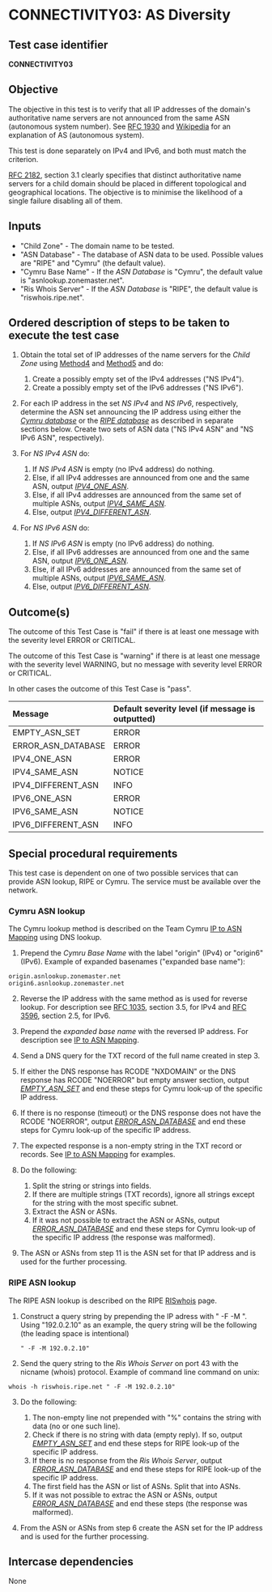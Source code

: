 # CONNECTIVITY03: AS Diversity

## Test case identifier

**CONNECTIVITY03**

## Objective

The objective in this test is to verify that all IP addresses of the domain's
authoritative name servers are not announced from the same ASN (autonomous system 
number). See [RFC 1930] and [Wikipedia] for an explanation of AS (autonomous 
system).

This test is done separately on IPv4 and IPv6, and both must match the criterion.

[RFC 2182], section 3.1 clearly specifies that distinct authoritative name 
servers for a child domain should be placed in different topological and 
geographical locations. The objective is to minimise the likelihood of a single 
failure disabling all of them. 


## Inputs

* "Child Zone" - The domain name to be tested.
* "ASN Database" - The database of ASN data to be used. Possible values
  are "RIPE" and "Cymru" (the default value).
* "Cymru Base Name" - If the *ASN Database* is "Cymru", the default value 
  is "asnlookup.zonemaster.net".
* "Ris Whois Server" - If the *ASN Database* is "RIPE", the default value 
  is "riswhois.ripe.net".


## Ordered description of steps to be taken to execute the test case

1. Obtain the total set of IP addresses of the name servers for the 
   *Child Zone* using [Method4] and [Method5] and do:
   1. Create a possibly empty set of the IPv4 addresses ("NS IPv4").
   2. Create a possibly empty set of the IPv6 addresses ("NS IPv6").

2. For each IP address in the set *NS IPv4* and *NS IPv6*, respectively, 
   determine the ASN set announcing the IP address using either the 
   *[Cymru database]* or the *[RIPE database]* as described in separate 
   sections below. Create two sets of ASN data ("NS IPv4 ASN" and 
   "NS IPv6 ASN", respectively).

3. For *NS IPv4 ASN* do:
   1. If *NS IPv4 ASN* is empty (no IPv4 address) do nothing.
   2. Else, if all IPv4 addresses are announced from one and the same ASN, output
      *[IPV4_ONE_ASN]*.
   3. Else, if all IPv4 addresses are announced from the same set of multiple 
      ASNs, output *[IPV4_SAME_ASN]*.
   4. Else, output *[IPV4_DIFFERENT_ASN]*.

4. For *NS IPv6 ASN* do:
   1. If *NS IPv6 ASN* is empty (no IPv6 address) do nothing.
   2. Else, if all IPv6 addresses are announced from one and the same ASN, output
      *[IPV6_ONE_ASN]*.
   3. Else, if all IPv6 addresses are announced from the same set of multiple 
      ASNs, output *[IPV6_SAME_ASN]*.
   4. Else, output *[IPV6_DIFFERENT_ASN]*.

## Outcome(s)

The outcome of this Test Case is "fail" if there is at least one 
message with the severity level ERROR or CRITICAL.

The outcome of this Test Case is "warning" if there is at least 
one message with the severity level WARNING, but no message with 
severity level ERROR or CRITICAL.

In other cases the outcome of this Test Case is "pass".

Message            |Default severity level (if message is outputted)
:------------------|:------------
EMPTY_ASN_SET      |ERROR        
ERROR_ASN_DATABASE |ERROR        
IPV4_ONE_ASN       |ERROR        
IPV4_SAME_ASN      |NOTICE       
IPV4_DIFFERENT_ASN |INFO         
IPV6_ONE_ASN       |ERROR        
IPV6_SAME_ASN      |NOTICE       
IPV6_DIFFERENT_ASN |INFO         


## Special procedural requirements

This test case is dependent on one of two possible services that can provide
ASN lookup, RIPE or Cymru. The service must be available over the network.


### Cymru ASN lookup

The Cymru lookup method is described on the Team Cymru [IP to ASN Mapping]
using DNS lookup.

1. Prepend the *Cymru Base Name* with the label "origin" (IPv4) or 
   "origin6" (IPv6). Example of expanded basenames 
   ("expanded base name"):
   
```
origin.asnlookup.zonemaster.net
origin6.asnlookup.zonemaster.net
```

2. Reverse the IP address with the same method as is used for
   reverse lookup. For description see [RFC 1035], section 3.5, for IPv4 
   and [RFC 3596], section 2.5, for IPv6.
 
3. Prepend the *expanded base name* with the reversed IP address. For
   description see [IP to ASN Mapping].

4. Send a DNS query for the TXT record of the full name created in step 3.

5. If either the DNS response has RCODE "NXDOMAIN" or the DNS response 
   has RCODE "NOERROR" but empty answer section, output
   *[EMPTY_ASN_SET]* and end these steps for Cymru look-up of the specific
   IP address.

6. If there is no response (timeout) or the DNS response does not have
   the RCODE "NOERROR", output *[ERROR_ASN_DATABASE]* and 
   end these steps for Cymru look-up of the specific IP address.

8. The expected response is a non-empty string in the TXT record or 
   records. See [IP to ASN Mapping] for examples.

9. Do the following:

   1. Split the string or strings into fields.
   2. If there are multiple strings (TXT records), ignore all strings
      except for the string with the most specific subnet.
   3. Extract the ASN or ASNs.
   4. If it was not possible to extract the ASN or ASNs, output 
      *[ERROR_ASN_DATABASE]* and end these steps for Cymru look-up of 
      the specific IP address (the response was malformed).

10. The ASN or ASNs from step 11 is the ASN set for that IP address
    and is used for the further processing.


### RIPE ASN lookup

The RIPE ASN lookup is described on the RIPE [RISwhois] page.

1. Construct a query string by prepending the IP adress with
   " -F -M ". Using "192.0.2.10" as an example, the query string will
   be the following (the leading space is intentional)
   
   ```
   " -F -M 192.0.2.10" 
   ```
   
2. Send the query string to the *Ris Whois Server* on port
   43 with the nicname (whois) protocol. Example of command
   line command on unix:

```
whois -h riswhois.ripe.net " -F -M 192.0.2.10"
```

3. Do the following:
   1. The non-empty line not prepended with "%" contains the string
      with data (no or one such line).
   2. Check if there is no string with data (empty reply). If so, 
      output *[EMPTY_ASN_SET]* and end these steps for RIPE look-up
      of the specific IP address.
   3. If there is no response from the *Ris Whois Server*, output 
      *[ERROR_ASN_DATABASE]* and end these steps for RIPE look-up
      of the specific IP address.
   4. The first field has the ASN or list of ASNs. Split that into ASNs.
   5. If it was not possible to extrac the ASN or ASNs, output 
      *[ERROR_ASN_DATABASE]* and end these steps (the response was 
      malformed).

8. From the ASN or ASNs from step 6 create the ASN set for the IP
   address and is used for the further processing.

## Intercase dependencies

None

[RFC 1035]:           https://tools.ietf.org/html/rfc1035
[RFC 1930]:           https://tools.ietf.org/html/rfc1930
[RFC 2182]:           https://tools.ietf.org/html/rfc2182#page-4
[RFC 3596]:           https://tools.ietf.org/html/rfc3596#section-2.5

[Wikipedia]:          https://en.wikipedia.org/wiki/Autonomous_system_(Internet)

[IP to ASN Mapping]:  https://team-cymru.org/IP-ASN-mapping.html#dns
[RISwhois]:           https://www.ripe.net/analyse/archived-projects/ris-tools-web-interfaces/riswhois

[Method4]:            ../Methods.md#method-4-obtain-glue-address-records-from-parent
[Method5]:            ../Methods.md#method-5-obtain-the-name-server-address-records-from-child

[RIPE database]:      #ripe-asn-lookup
[Cymru database]:     #cymru-asn-lookup

[EMPTY_ASN_SET]:      #outcomes 
[ERROR_ASN_DATABASE]: #outcomes 
[IPV4_ONE_ASN]:       #outcomes 
[IPV4_SAME_ASN]:      #outcomes 
[IPV4_DIFFERENT_ASN]: #outcomes 
[IPV6_ONE_ASN]:       #outcomes 
[IPV6_SAME_ASN]:      #outcomes 
[IPV6_DIFFERENT_ASN]: #outcomes 
